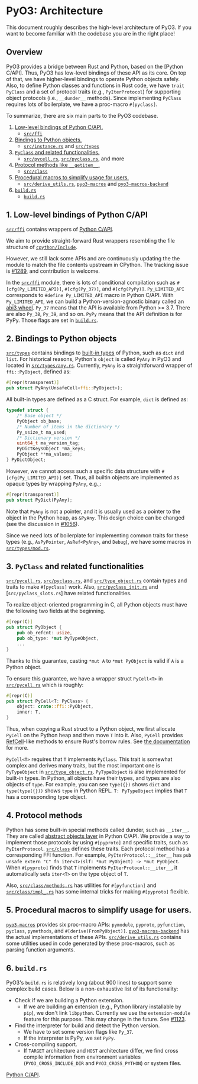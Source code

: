 <!-- This file contains a rough overview of the PyO3 codebase. -->
<!-- Please do not make descriptions too specific, so that we can easily -->
<!-- keep this file in sync with the codebase. -->

# PyO3: Architecture

This document roughly describes the high-level architecture of PyO3.
If you want to become familiar with the codebase you are in the right place!

## Overview

PyO3 provides a bridge between Rust and Python, based on the [Python C/API].
Thus, PyO3 has low-level bindings of these API as its core.
On top of that, we have higher-level bindings to operate Python objects safely.
Also, to define Python classes and functions in Rust code, we have `trait PyClass` and a set of
protocol traits (e.g., `PyIterProtocol`) for supporting object protocols (i.e., `__dunder__` methods).
Since implementing `PyClass` requires lots of boilerplate, we have a proc-macro `#[pyclass]`.

To summarize, there are six main parts to the PyO3 codebase.
1. [Low-level bindings of Python C/API.](#1-low-level-bindings-of-python-capi)
    - [`src/ffi`]
2. [Bindings to Python objects.](#2-bindings-to-python-objects)
    - [`src/instance.rs`] and [`src/types`]
3. [`PyClass` and related functionalities.](#3-pyclass-and-related-functionalities)
    - [`src/pycell.rs`], [`src/pyclass.rs`], and more
4. [Protocol methods like `__getitem__`.](#4-protocol-methods)
    - [`src/class`]
5. [Procedural macros to simplify usage for users.](#5-procedural-macros-to-simplify-usage-for-users)
    - [`src/derive_utils.rs`], [`pyo3-macros`] and [`pyo3-macros-backend`]
6. [`build.rs`](#6-buildrs)
    - [`build.rs`](https://github.com/PyO3/pyo3/tree/master/build.rs)

## 1. Low-level bindings of Python C/API
[`src/ffi`] contains wrappers of [Python C/API](https://docs.python.org/3/c-api/).

We aim to provide straight-forward Rust wrappers resembling the file structure of
[`cpython/Include`](https://github.com/python/cpython/tree/v3.9.2/Include).

However, we still lack some APIs and are continuously updating the the module to match
the file contents upstream in CPython.
The tracking issue is [#1289](https://github.com/PyO3/pyo3/issues/1289), and contribution is welcome.

In the [`src/ffi`] module, there is lots of conditional compilation such as `#[cfg(Py_LIMITED_API)]`,
`#[cfg(Py_37)]`, and `#[cfg(PyPy)]`.
`Py_LIMITED_API` corresponds to `#define Py_LIMITED_API` macro in Python C/API.
With `Py_LIMITED_API`, we can build a Python-version-agnostic binary called an
[abi3 wheel](https://pyo3.rs/v0.13.2/building_and_distribution.html#py_limited_apiabi3).
`Py_37` means that the API is available from Python >= 3.7.
There are also `Py_38`, `Py_39`, and so on.
`PyPy` means that the API definition is for PyPy.
Those flags are set in [`build.rs`](#6-buildrs).

## 2. Bindings to Python objects
[`src/types`] contains bindings to [built-in types](https://docs.python.org/3/library/stdtypes.html)
of Python, such as `dict` and `list`.
For historical reasons, Python's `object` is called `PyAny` in PyO3 and located in [`src/types/any.rs`].
Currently, `PyAny` is a straightforward wrapper of `ffi::PyObject`, defined as:
```rust
#[repr(transparent)]
pub struct PyAny(UnsafeCell<ffi::PyObject>);
```

All built-in types are defined as a C struct.
For example, `dict` is defined as:
```c
typedef struct {
    /* Base object */
    PyObject ob_base;
    /* Number of items in the dictionary */
    Py_ssize_t ma_used;
    /* Dictionary version */
    uint64_t ma_version_tag;
    PyDictKeysObject *ma_keys;
    PyObject **ma_values;
} PyDictObject;
```

However, we cannot access such a specific data structure with `#[cfg(Py_LIMITED_API)]` set.
Thus, all builtin objects are implemented as opaque types by wrapping `PyAny`, e.g.,:
```rust
#[repr(transparent)]
pub struct PyDict(PyAny);
```

Note that `PyAny` is not a pointer, and it is usually used as a pointer to the object in the
Python heap, as `&PyAny`.
This design choice can be changed
(see the discussion in [#1056](https://github.com/PyO3/pyo3/issues/1056)).

Since we need lots of boilerplate for implementing common traits for these types
(e.g., `AsPyPointer`, `AsRef<PyAny>`, and `Debug`), we have some macros in
[`src/types/mod.rs`].

## 3. `PyClass` and related functionalities
[`src/pycell.rs`], [`src/pyclass.rs`], and [`src/type_object.rs`] contain types and
traits to make `#[pyclass]` work.
Also, [`src/pyclass_init.rs`] and [`src/pyclass_slots.rs`] have related functionalities.

To realize object-oriented programming in C, all Python objects must have the following two fields
at the beginning.
```rust
#[repr(C)]
pub struct PyObject {
    pub ob_refcnt: usize,
    pub ob_type: *mut PyTypeObject,
    ...
}
```
Thanks to this guarantee, casting `*mut A` to `*mut PyObject` is valid if `A` is a Python object.

To ensure this guarantee, we have a wrapper struct `PyCell<T>` in [`src/pycell.rs`] which is roughly:
```rust
#[repr(C)]
pub struct PyCell<T: PyClass> {
    object: crate::ffi::PyObject,
    inner: T,
}
```
Thus, when copying a Rust struct to a Python object, we first allocate `PyCell` on the Python heap and then
move `T` into it.
Also, `PyCell` provides [RefCell](https://doc.rust-lang.org/std/cell/struct.RefCell.html)-like methods
to ensure Rust's borrow rules.
See [the documentation](https://docs.rs/pyo3/latest/pyo3/pycell/struct.PyCell.html) for more.

`PyCell<T>` requires that `T` implements `PyClass`.
This trait is somewhat complex and derives many traits, but the most important one is `PyTypeObject`
in [`src/type_object.rs`].
`PyTypeObject` is also implemented for built-in types.
In Python, all objects have their types, and types are also objects of `type`.
For example, you can see `type({})` shows `dict` and `type(type({}))` shows `type` in Python REPL.
`T: PyTypeObject` implies that `T` has a corresponding type object.

## 4. Protocol methods
Python has some built-in special methods called dunder, such as `__iter__`.
They are called [abstract objects layer](https://docs.python.org/3/c-api/abstract.html) in
Python C/API.
We provide a way to implement those protocols by using `#[pyproto]` and specific traits, such
as `PyIterProtocol`.
[`src/class`] defines these traits.
Each protocol method has a corresponding FFI function.
For example, `PyIterProtocol::__iter__` has
`pub unsafe extern "C" fn iter<T>(slf: *mut PyObject) -> *mut PyObject`.
When `#[pyproto]` finds that `T` implements `PyIterProtocol::__iter__`, it automatically
sets `iter<T>` on the type object of `T`.

Also, [`src/class/methods.rs`] has utilities for `#[pyfunction]` and [`src/class/impl_.rs`] has
some internal tricks for making `#[pyproto]` flexible.

## 5. Procedural macros to simplify usage for users.
[`pyo3-macros`] provides six proc-macro APIs: `pymodule`, `pyproto`, `pyfunction`, `pyclass`,
`pymethods`, and `#[derive(FromPyObject)]`.
[`pyo3-macros-backend`] has the actual implementations of these APIs.
[`src/derive_utils.rs`] contains some utilities used in code generated by these proc-macros,
such as parsing function arguments.

## 6. `build.rs`
PyO3's `build.rs` is relatively long (about 900 lines) to support some complex build cases.
Below is a non-exhaustive list of its functionality:
- Check if we are building a Python extension.
  - If we are building an extension (e.g., Python library installable by `pip`),
  we don't link `libpython`.
  Currently we use the `extension-module` feature for this purpose. This may change in the future.
  See [#1123](https://github.com/PyO3/pyo3/pull/1123).
- Find the interpreter for build and detect the Python version.
  - We have to set some version flags like `Py_37`.
  - If the interpreter is PyPy, we set `PyPy`.
- Cross-compiling support.
  - If `TARGET` architecture and `HOST` architecture differ, we find cross compile information
  from environment variables (`PYO3_CROSS_INCLUDE_DIR` and `PYO3_CROSS_PYTHON`) or system files.

[`build.rs`]: https://github.com/PyO3/pyo3/tree/master/src/build.rs

<!-- External Links -->
[Python C/API](https://docs.python.org/3/c-api/).
<!-- Crates -->
[`pyo3-macros`]: (https://github.com/PyO3/pyo3/tree/master/pyo3-macros)
[`pyo3-macros-backend`]: (https://github.com/PyO3/pyo3/tree/master/pyo3-macros-backend)
<!-- Directories -->
[`src/class`]: https://github.com/PyO3/pyo3/tree/master/src/class
[`src/ffi`]: https://github.com/PyO3/pyo3/tree/master/src/ffi
[`src/types`]: https://github.com/PyO3/pyo3/tree/master/src/types
<!-- Files -->
[`src/derive_utils.rs`]: https://github.com/PyO3/pyo3/tree/master/src/derive_utils.rs
[`src/instance.rs`]: https://github.com/PyO3/pyo3/tree/master/src/instance.rs
[`src/pycell.rs`]: https://github.com/PyO3/pyo3/tree/master/src/pycell.rs
[`src/pyclass.rs`]: https://github.com/PyO3/pyo3/tree/master/src/pyclass.rs
[`src/pyclass_init.rs`]: https://github.com/PyO3/pyo3/tree/master/src/pyclass_init.rs
[`src/pyclass_slot.rs`]: https://github.com/PyO3/pyo3/tree/master/src/pyclass_slot.rs
[`src/type_object.rs`]: https://github.com/PyO3/pyo3/tree/master/src/type_object.rs
[`src/class/methods.rs`]: https://github.com/PyO3/pyo3/tree/master/src/class/methods.rs
[`src/class/impl_.rs`]: https://github.com/PyO3/pyo3/tree/master/src/class/impl_.rs
[`src/types/any.rs`]: https://github.com/PyO3/pyo3/tree/master/src/types/any.rs
[`src/types/mod.rs`]: https://github.com/PyO3/pyo3/tree/master/src/types/mod.rs
